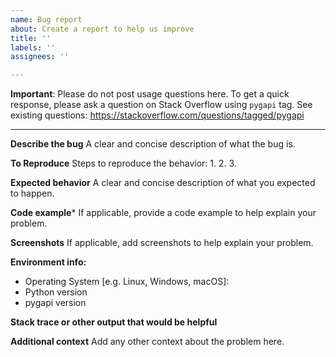 ```yaml
---
name: Bug report
about: Create a report to help us improve
title: ''
labels: ''
assignees: ''

---
```


**Important**: Please do not post usage questions here. 
To get a quick response, please ask a question on Stack Overflow using `pygapi` tag.
See existing questions: https://stackoverflow.com/questions/tagged/pygapi

---

**Describe the bug**
A clear and concise description of what the bug is.

**To Reproduce**
Steps to reproduce the behavior:
1. 
2. 
3. 

**Expected behavior**
A clear and concise description of what you expected to happen.

**Code example***
If applicable, provide a code example to help explain your problem.

**Screenshots**
If applicable, add screenshots to help explain your problem.

**Environment info:**
- Operating System [e.g. Linux, Windows, macOS]:
- Python version
- pygapi version

**Stack trace or other output that would be helpful**

**Additional context**
Add any other context about the problem here.

